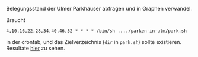 Belegungsstand der Ulmer Parkhäuser abfragen und in Graphen verwandel.

Braucht

    4,10,16,22,28,34,40,46,52 * * * * /bin/sh ..../parken-in-ulm/park.sh

in der crontab, und das Zielverzeichnis (`dir` in `park.sh`)
sollte existieren. Resultate <a href="http://nr1.h.apk.li/parken/">hier</a>
zu sehen.
